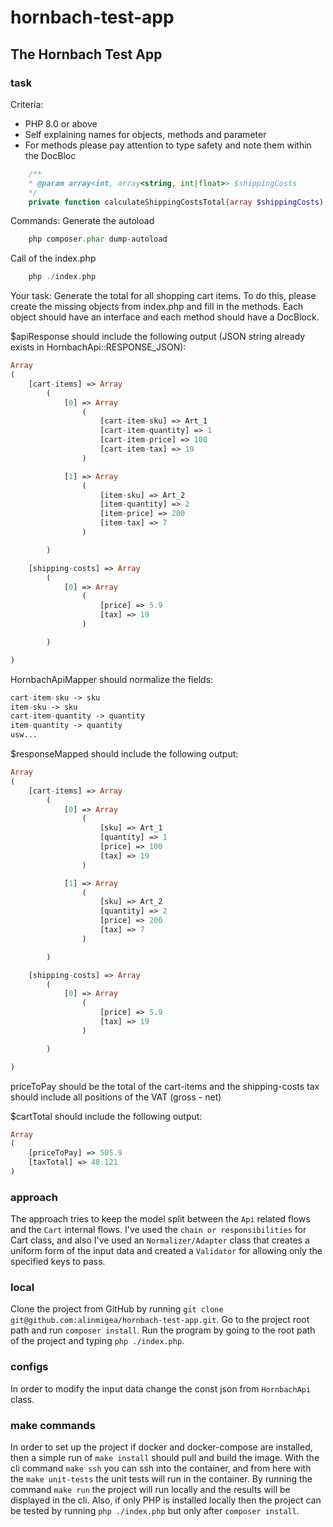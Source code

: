 # hornbach-test-app

## The Hornbach Test App

### task

Criteria:
- PHP 8.0 or above
- Self explaining names for objects, methods and parameter
- For methods please pay attention to type safety and note them within the DocBloc
```php
    /**
    * @param array<int, array<string, int|float>> $shippingCosts
    */
    private function calculateShippingCostsTotal(array $shippingCosts)
```

Commands:
Generate the autoload
```php
    php composer.phar dump-autoload
```

Call of the index.php
```php
    php ./index.php
```

Your task:
Generate the total for all shopping cart items.
To do this, please create the missing objects from index.php and fill in the methods.
Each object should have an interface and each method should have a DocBlock.

$apiResponse should include the following output (JSON string already exists in HornbachApi::RESPONSE_JSON):
```php
Array
(
    [cart-items] => Array
        (
            [0] => Array
                (
                    [cart-item-sku] => Art_1
                    [cart-item-quantity] => 1
                    [cart-item-price] => 100
                    [cart-item-tax] => 19
                )

            [1] => Array
                (
                    [item-sku] => Art_2
                    [item-quantity] => 2
                    [item-price] => 200
                    [item-tax] => 7
                )

        )

    [shipping-costs] => Array
        (
            [0] => Array
                (
                    [price] => 5.9
                    [tax] => 19
                )

        )

)
```

HornbachApiMapper should normalize the fields:
```php
cart-item-sku -> sku
item-sku -> sku
cart-item-quantity -> quantity
item-quantity -> quantity
usw...
```

$responseMapped should include the following output:
```php
Array
(
    [cart-items] => Array
        (
            [0] => Array
                (
                    [sku] => Art_1
                    [quantity] => 1
                    [price] => 100
                    [tax] => 19
                )

            [1] => Array
                (
                    [sku] => Art_2
                    [quantity] => 2
                    [price] => 200
                    [tax] => 7
                )

        )

    [shipping-costs] => Array
        (
            [0] => Array
                (
                    [price] => 5.9
                    [tax] => 19
                )

        )

)
```

priceToPay should be the total of the cart-items and the shipping-costs
tax should include all positions of the VAT (gross - net)

$cartTotal should include the following output:
```php
Array
(
    [priceToPay] => 505.9
    [taxTotal] => 48.121
)
```

### approach

The approach tries to keep the model split between the `Api` related flows and the `Cart` internal flows. I've used the `chain or responsibilities` for Cart class, and also I've used an `Normalizer/Adapter` class that creates a uniform form of the input data and created a `Validator` for allowing only the specified keys to pass.

### local

Clone the project from GitHub by running `git clone git@github.com:alinmigea/hornbach-test-app.git`.
Go to the project root path and run `composer install`.
Run the program by going to the root path of the project and typing `php ./index.php`.

### configs

In order to modify the input data change the const json from `HornbachApi` class.

### make commands

In order to set up the project if docker and docker-compose are installed, then a simple run of `make install` should pull and build the image. With the cli command `make ssh` you can ssh into the container, and from here with the `make unit-tests` the unit tests will run in the container.
By running the command `make run` the project will run locally and the results will be displayed in the cli. Also, if only PHP is installed locally then the project can be tested by running `php ./index.php` but only after `composer install`.

